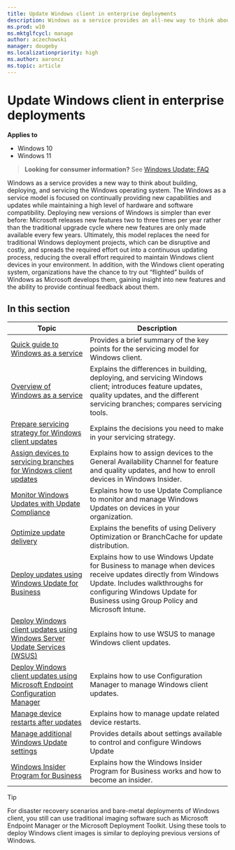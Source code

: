 ```yaml
---
title: Update Windows client in enterprise deployments
description: Windows as a service provides an all-new way to think about building, deploying, and servicing Windows client.
ms.prod: w10
ms.mktglfcycl: manage
author: aczechowski
manager: dougeby
ms.localizationpriority: high
ms.author: aaroncz
ms.topic: article
---
```


# Update Windows client in enterprise deployments


**Applies to**

- Windows 10
- Windows 11

> **Looking for consumer information?** See [Windows Update: FAQ](https://support.microsoft.com/help/12373/windows-update-faq) 

Windows as a service provides a new way to think about building, deploying, and servicing the Windows operating system. The Windows as a service model is focused on continually providing new capabilities and updates while maintaining a high level of hardware and software compatibility. Deploying new versions of Windows is simpler than ever before: Microsoft releases new features two to three times per year rather than the traditional upgrade cycle where new features are only made available every few years. Ultimately, this model replaces the need for traditional Windows deployment projects, which can be disruptive and costly, and spreads the required effort out into a continuous updating process, reducing the overall effort required to maintain Windows client devices in your environment. In addition, with the Windows client operating system, organizations have the chance to try out “flighted” builds of Windows as Microsoft develops them, gaining insight into new features and the ability to provide continual feedback about them. 


 

## In this section

| Topic | Description|
| --- | --- |
| [Quick guide to Windows as a service](waas-quick-start.md) | Provides a brief summary of the key points for the servicing model for Windows client. |
| [Overview of Windows as a service](waas-overview.md) | Explains the differences in building, deploying, and servicing Windows client; introduces feature updates, quality updates, and the different servicing branches; compares servicing tools. |
| [Prepare servicing strategy for Windows client updates](waas-servicing-strategy-windows-10-updates.md) | Explains the decisions you need to make in your servicing strategy.  |
| [Assign devices to servicing branches for Windows client updates](waas-servicing-channels-windows-10-updates.md) | Explains how to assign devices to the General Availability Channel for feature and quality updates, and how to enroll devices in Windows Insider. |
| [Monitor Windows Updates with Update Compliance](update-compliance-monitor.md) | Explains how to use Update Compliance to monitor and manage Windows Updates on devices in your organization.  |
| [Optimize update delivery](../do/waas-optimize-windows-10-updates.md) | Explains the benefits of using Delivery Optimization or BranchCache for update distribution.  |
| [Deploy updates using Windows Update for Business](waas-manage-updates-wufb.md) | Explains how to use Windows Update for Business to manage when devices receive updates directly from Windows Update. Includes walkthroughs for configuring Windows Update for Business using Group Policy and Microsoft Intune.  |
| [Deploy Windows client updates using Windows Server Update Services (WSUS)](waas-manage-updates-wsus.md) | Explains how to use WSUS to manage Windows client updates. |
| [Deploy Windows client updates using Microsoft Endpoint Configuration Manager](/mem/configmgr/osd/deploy-use/manage-windows-as-a-service) | Explains how to use Configuration Manager to manage Windows client updates.  |
| [Manage device restarts after updates](waas-restart.md) | Explains how to manage update related device restarts. |
| [Manage additional Windows Update settings](waas-wu-settings.md) | Provides details about settings available to control and configure Windows Update |
| [Windows Insider Program for Business](/windows-insider/business/register) | Explains how the Windows Insider Program for Business works and how to become an insider. |

>[!TIP]
>For disaster recovery scenarios and bare-metal deployments of Windows client, you still can use traditional imaging software such as Microsoft Endpoint Manager or the Microsoft Deployment Toolkit. Using these tools to deploy Windows client images is similar to deploying previous versions of Windows.
